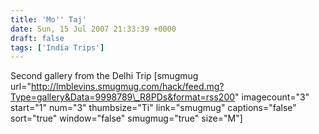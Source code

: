 ```yaml
---
title: 'Mo'' Taj'
date: Sun, 15 Jul 2007 21:33:39 +0000
draft: false
tags: ['India Trips']
---
```


Second gallery from the Delhi Trip \[smugmug url="http://lmblevins.smugmug.com/hack/feed.mg?Type=gallery&Data=9998789\_R8PDs&format=rss200" imagecount="3" start="1" num="3" thumbsize="Ti" link="smugmug" captions="false" sort="true" window="false" smugmug="true" size="M"\]
